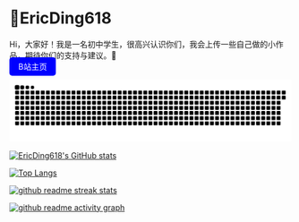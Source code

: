 # 🎨EricDing618
Hi，大家好！我是一名初中学生，很高兴认识你们，我会上传一些自己做的小作品，期待你们的支持与建议。🤗  
<a href="https://space.bilibili.com/696034939" style="padding:8px 16px; background:blue; color:white; border-radius:5px; text-decoration:none">B站主页</a>

<!-- 自动更新区块 -->
[![Contribution Snake](https://raw.githubusercontent.com/EricDing618/EricDing618/main/assets/github-snake.svg)](https://github.com/platane/snk)

[![EricDing618's GitHub stats](https://github-readme-stats.vercel.app/api?username=EricDing618)](https://githubfast.com/EricDing618/github-readme-stats)  

[![Top Langs](https://github-readme-stats.vercel.app/api/top-langs/?username=EricDing618)](https://githubfast.com/EricDing618/github-readme-stats)

[![github readme streak stats](https://github-readme-streak-stats.herokuapp.com/?user=EricDing618&hide_border=true&show_icons=true&sideLabels=56bcd9&sideNums=56bcd9&dates=56)]()

[![github readme activity graph](https://github-readme-activity-graph.vercel.app/graph?username=EricDing618&bg_color=00000000&color=4F8CC9&line=599cab&point=99d1ce&area_color=2aa889&)]()
